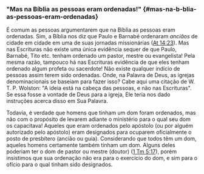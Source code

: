 ### &quot;Mas na Bíblia as pessoas eram ordenadas!&quot; {#mas-na-b-blia-as-pessoas-eram-ordenadas}

É comum as pessoas argumentarem que na Bíblia as pessoas eram ordenadas. Sim, a Bíblia nos diz que Paulo e Barnabé ordenaram _anciãos_ de cidade em cidade em uma de suas jornadas missionárias ([At 14:23](http://bibliaonline.com.br/acf/atos/14/23)). Mas nas Escrituras não existe uma única evidência sequer de que Paulo, Barnabé, Tito etc. tenham ordenado um pastor, mestre ou evangelista! Pela mesma razão, tampouco há nas Escrituras evidência de que eles tenham ordenado algum profeta ou sacerdote! Não existe qualquer indício de pessoas assim terem sido ordenadas. Onde, na Palavra de Deus, as igrejas denominacionais se baseiam para fazer isso? Cabe aqui uma citação de W. T. P. Wolston: &quot;A ideia está na cabeça das pessoas, e não nas Escrituras&quot;. Se essa fosse a vontade de Deus para a igreja, Ele teria nos dado instruções acerca disso em Sua Palavra.

Todavia, é verdade que homens que tinham um dom foram ordenados, mas não com o propósito de levarem adiante o ministério para o qual seu dom os capacitava! Aqueles que eram ordenados pelo apóstolo (ou por alguém autorizado pelo apóstolo) eram designados para ocuparem oficialmente o posto de presbítero (ancião ou guia). Considerando que todos têm um dom, aqueles homens certamente também tinham um dom. Alguns deles poderiam ter o dom de pastor ou mestre (doutor) ([1 Tm 5:17](http://bibliaonline.com.br/acf/1tm/5/17)), porém insistimos que sua ordenação não era para o exercício do dom, e sim para o ofício para o qual tinham sido designados.
